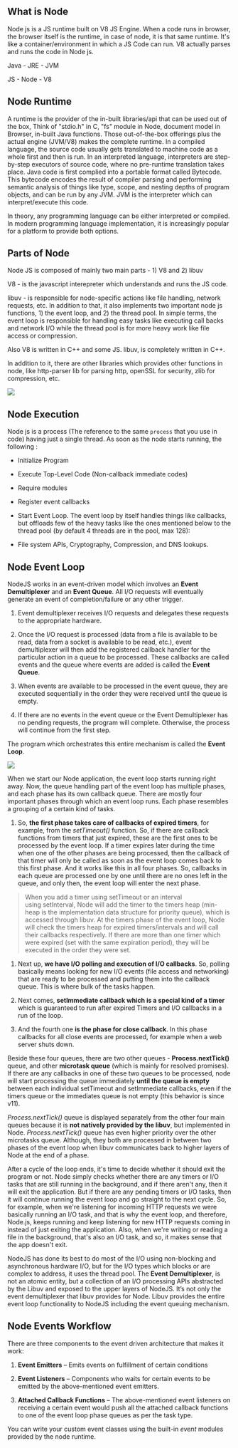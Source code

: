 What is Node
------------

Node js is a JS runtime built on V8 JS Engine. When a code runs in browser, the
browser itself is the runtime, in case of node, it is that same runtime. It's
like a container/environment in which a JS Code can run. V8 actually parses and
runs the code in Node js.

Java - JRE - JVM

JS - Node - V8

Node Runtime
------------

A runtime is the provider of the in-built libraries/api that can be used out of
the box, Think of "stdio.h" in C, "fs" module in Node, document model in
Browser, in-built Java functions. Those out-of-the-box offerings plus the actual
engine (JVM/V8) makes the complete runtime. In a compiled language, the source
code usually gets translated to machine code as a whole first and then is run.
In an interpreted language, interpreters are step-by-step executors of source
code, where no pre-runtime translation takes place. Java code is first complied
into a portable format called Bytecode. This bytecode encodes the result of
compiler parsing and performing semantic analysis of things like type, scope,
and nesting depths of program objects, and can be run by any JVM. JVM is the
interpreter which can interpret/execute this code.

In theory, any programming language can be either interpreted or compiled. In
modern programming language implementation, it is increasingly popular for a
platform to provide both options.

Parts of Node
-------------

Node JS is composed of mainly two main parts - 1) V8 and 2) libuv

V8 - is the javascript interepreter which understands and runs the JS code.

libuv - is responsible for node-specific actions like file handling, network
requests, etc. In addition to that, it also implements two important node js
functions, 1) the event loop, and 2) the thread pool. In simple terms, the event
loop is responsible for handling easy tasks like executing call backs and
network I/O while the thread pool is for more heavy work like file access or
compression.

Also V8 is written in C++ and some JS. libuv, is completely written in C++.

In addition to it, there are other libraries which provides other functions in
node, like http-parser lib for parsing http, openSSL for security, zlib for
compression, etc.

![](media/fd4fea960e3e7d05cb7a5d5c37e23923.jpg)

Node Execution
--------------

Node js is a process (The reference to the same `process` that you use in code)
having just a single thread. As soon as the node starts running, the following :

-   Initialize Program

-   Execute Top-Level Code (Non-callback immediate codes)

-   Require modules

-   Register event callbacks

-   Start Event Loop. The event loop by itself handles things like callbacks,
    but offloads few of the heavy tasks like the ones mentioned below to the
    thread pool (by default 4 threads are in the pool, max 128):

-   File system APIs, Cryptography, Compression, and DNS lookups.

Node Event Loop
---------------

NodeJS works in an event-driven model which involves an **Event
Demultiplexer** and an **Event Queue**. All I/O requests will eventually
generate an event of completion/failure or any other trigger.

1.  Event demultiplexer receives I/O requests and delegates these requests to
    the appropriate hardware.

2.  Once the I/O request is processed (data from a file is available to be read,
    data from a socket is available to be read, etc.), event demultiplexer will
    then add the registered callback handler for the particular action in a
    queue to be processed. These callbacks are called events and the queue where
    events are added is called the **Event Queue**.

3.  When events are available to be processed in the event queue, they are
    executed sequentially in the order they were received until the queue is
    empty.

4.  If there are no events in the event queue or the Event Demultiplexer has no
    pending requests, the program will complete. Otherwise, the process will
    continue from the first step.

The program which orchestrates this entire mechanism is called the **Event
Loop**.

![](media/9fad46d4d02b3938a8b4fbe6643c5b90.jpg)

When we start our Node application, the event loop starts running right away.
Now, the queue handling part of the event loop has multiple phases, and each
phase has its own callback queue. There are mostly four important phases through
which an event loop runs. Each phase resembles a grouping of a certain kind of
tasks.

1.  So, **the first phase takes care of callbacks of expired timers**, for
    example, from the *setTimeout()* function. So, if there are callback
    functions from timers that just expired, these are the first ones to be
    processed by the event loop. If a timer expires later during the time when
    one of the other phases are being processed, then the callback of that timer
    will only be called as soon as the event loop comes back to this first
    phase. And it works like this in all four phases. So, callbacks in each
    queue are processed one by one until there are no ones left in the queue,
    and only then, the event loop will enter the next phase.

>   When you add a timer using setTimeout or an interval using setInterval, Node
>   will add the timer to the timers heap (min-heap is the implementation data
>   structure for priority queue), which is accessed through libuv. At the
>   timers phase of the event loop, Node will check the timers heap for expired
>   timers/intervals and will call their callbacks respectively. If there are
>   more than one timer which were expired (set with the same expiration
>   period), they will be executed in the order they were set.

1.  Next up, **we have I/O polling and execution of I/O callbacks**. So, polling
    basically means looking for new I/O events (file access and networking) that
    are ready to be processed and putting them into the callback queue. This is
    where bulk of the tasks happen.

2.  Next comes, **setImmediate callback which is a special kind of a timer**
    which is guaranteed to run after expired Timers and I/O callbacks in a run
    of the loop.

3.  And the fourth one **is the phase for close callback**. In this phase
    callbacks for all close events are processed, for example when a web server
    shuts down.

Beside these four queues, there are two other queues - **Process.nextTick()**
queue, and other **microtask queue** (which is mainly for resolved promises). If
there are any callbacks in one of these two queues to be processed, node will
start processing the queue immediately **until the queue is empty** between each
individual setTimeout and setImmediate callbacks, even if the timers queue or
the immediates queue is not empty (this behavior is since v11).

*Process.nextTick()* queue is displayed separately from the other four main
queues because it is **not natively provided by the libuv**, but implemented in
Node. *Process.nextTick()* queue has even higher priority over the other
microtasks queue. Although, they both are processed in between two phases of the
event loop when libuv communicates back to higher layers of Node at the end of a
phase.

After a cycle of the loop ends, it's time to decide whether it should exit the
program or not. Node simply checks whether there are any timers or I/O tasks
that are still running in the background, and if there aren't any, then it will
exit the application. But if there are any pending timers or I/O tasks, then it
will continue running the event loop and go straight to the next cycle. So, for
example, when we're listening for incoming HTTP requests we were basically
running an I/O task, and that is why the event loop, and therefore, Node.js,
keeps running and keep listening for new HTTP requests coming in instead of just
exiting the application. Also, when we're writing or reading a file in the
background, that's also an I/O task, and so, it makes sense that the app doesn't
exit.

NodeJS has done its best to do most of the I/O using non-blocking and
asynchronous hardware I/O, but for the I/O types which blocks or are complex to
address, it uses the thread pool. The **Event Demultiplexer**, is not an atomic
entity, but a collection of an I/O processing APIs abstracted by the Libuv and
exposed to the upper layers of NodeJS. It’s not only the event demultiplexer
that libuv provides for Node. Libuv provides the entire event loop functionality
to NodeJS including the event queuing mechanism.

Node Events Workflow
--------------------

There are three components to the event driven architecture that makes it work:

1.  **Event Emitters** – Emits events on fulfillment of certain conditions

2.  **Event Listeners** – Components who waits for certain events to be emitted
    by the above-mentioned event emitters.

3.  **Attached Callback Functions** – The above-mentioned event listeners on
    receiving a certain event would push all the attached callback functions to
    one of the event loop phase queues as per the task type.

You can write your custom event classes using the built-in *event* modules
provided by the node runtime.
